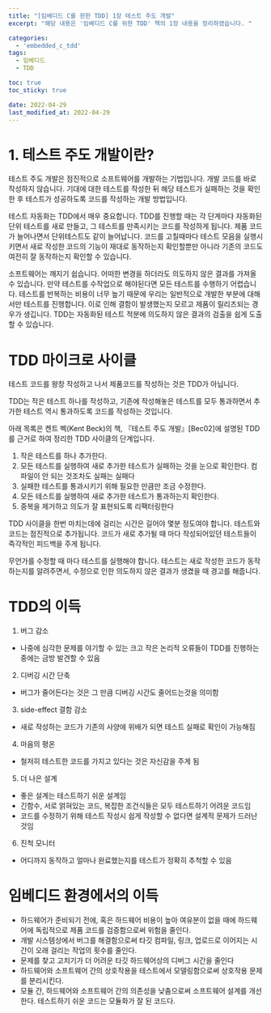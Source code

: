 ```yaml
---
title: "[임베디드 C를 윈한 TDD] 1장 테스트 주도 개발"
excerpt: "해당 내용은 '임베디드 C를 위한 TDD' 책의 1장 내용을 정리하였습니다. "

categories:
  - 'embedded_c_tdd'
tags:
  - 임베디드
  - TDD

toc: true
toc_sticky: true

date: 2022-04-29
last_modified_at: 2022-04-29
---
```


# 1. 테스트 주도 개발이란?

테스트 주도 개발은 점진적으로 소프트웨어를 개발하는 기법입니다. 
개발 코드를 바로 작성하지 않습니다. 
기대에 대한 테스트를 작성한 뒤 해당 테스트가 실패하는 것을 확인한 후 테스트가 성공하도록 코드를 작성하는 개발 방법입니다. 

테스트 자동화는 TDD에서 매우 중요합니다. 
TDD를 진행할 때는 각 단계마다 자동화된 단위 테스트를 새로 만들고, 그 테스트를 만족시키는 코드를 작성하게 됩니다. 
제품 코드가 늘어나면서 단위테스트도 같이 늘어납니다. 
코드를 고칠때마다 테스트 모음을 실행시키면서 새로 작성한 코드의 기능이 재대로 동작하는지 확인할뿐만 아니라 기존의 코드도 여전히 잘 동작하는지 확인할 수 있습니다. 

소프트웨어는 깨지기 쉽습니다. 
어떠한 변경을 하더라도 의도하지 않은 결과를 가져올 수 있습니다. 
만약 테스트를 수작업으로 해야된다면 모든 테스트를 수행하기 어렵습니다. 
테스트를 반복하는 비용이 너무 높기 때문에 우리는 일반적으로 개발한 부분에 대해서만 테스트를 진행합니다. 
이로 인해 결함이 발생했는지 모르고 제품이 릴리즈되는 경우가 생깁니다. 
TDD는 자동화된 테스트 적분에 의도하지 않은 결과의 검출을 쉽게 도출할 수 있습니다. 

# TDD 마이크로 사이클 

테스트 코드를 왕창 작성하고 나서 제품코드를 작성하는 것은 TDD가 아닙니다. 

TDD는 작은 테스트 하나를 작성하고, 기존에 작성해놓은 테스트를 모두 통과하면서 추가한 테스트 역시 통과하도록 코드를 작성하는 것입니다. 

아래 목록은 켄트 벡(Kent Beck)의 책, 『테스트 주도 개발』[Bec02]에 설명된 TDD 를 근거로 하여 정리한 TDD 사이클의 단계입니다. 

1. 작은 테스트를 하나 추가한다. 
2. 모든 테스트를 실행하여 새로 추가한 테스트가 실패하는 것을 눈으로 확인한다. 컴파일이 안 되는 것조차도 실패는 실패다
3. 실패한 테스트를 통과시키기 위해 필요한 만큼만 조금 수정한다. 
4. 모든 테스트를 실행하여 새로 추가한 테스트가 통과하는지 확인한다. 
5. 중복을 제거하고 의도가 잘 표현되도록 리팩터링한다

TDD 사이클을 한번 마치는데에 걸리는 시간은 길어야 몇분 정도여야 합니다. 
테스트와 코드는 점진적으로 추가됩니다. 
코드가 새로 추가될 때 마다 작성되어있던 테스트들이 즉각적인 피드백을 주게 됩니다. 

무언가를 수정할 때 마다 테스트를 실행해야 합니다. 
테스트는 새로 작성한 코드가 동작하는지를 알려주면서, 수정으로 인한 의도하지 않은 결과가 생겼을 때 경고를 해줍니다. 

# TDD의 이득 

1. 버그 감소 

* 나중에 심각한 문제를 야기할 수 있는 크고 작은 논리적 오류들이 TDD를 진행하는 중에는 금방 발견할 수 있음 

2. 디버깅 시간 단축 

* 버그가 줄어든다는 것은 그 만큼 디버깅 시간도 줄어드는것을 의미함

3. side-effect 결함 감소 

* 새로 작성하는 코드가 기존의 사양에 위배가 되면 테스트 실패로 확인이 가능해짐 

4. 마음의 평온

* 철저히 테스트한 코드를 가지고 있다는 것은 자신감을 주게 됨 

5. 더 나은 설계

* 좋은 설계는 테스트하기 쉬운 설계임
* 긴함수, 서로 얽혀있는 코드, 복잡한 조건식들은 모두 테스트하기 어려운 코드임 
* 코드를 수정하기 위해 테스트 작성시 쉽게 작성할 수 없다면 설계적 문제가 드러난것임 

6. 진척 모니터 

* 어디까지 동작하고 얼마나 완료했는지를 테스트가 정확히 추척할 수 있음 

# 임베디드 환경에서의 이득 

* 하드웨어가 준비되기 전에, 혹은 하드웨어 비용이 높아 여유분이 없을 때에 하드웨어에 독립적으로 제품 코드를 검증함으로써 위험을 줄인다. 
* 개발 시스템상에서 버그를 해결함으로써 타깃 컴파일, 링크, 업로드로 이어지는 시간이 오래 걸리는 작업의 횟수를 줄인다. 
* 문제를 찾고 고치기가 더 어려운 타깃 하드웨어상의 디버그 시간을 줄인다
* 하드웨어와 소프트웨어 간의 상호작용을 테스트에서 모델링함으로써 상호작용 문제를 분리시킨다. 
* 모듈 간, 하드웨어와 소프트웨어 간의 의존성을 낮춤으로써 소프트웨어 설계를 개선한다. 테스트하기 쉬운 코드는 모듈화가 잘 된 코드다.

